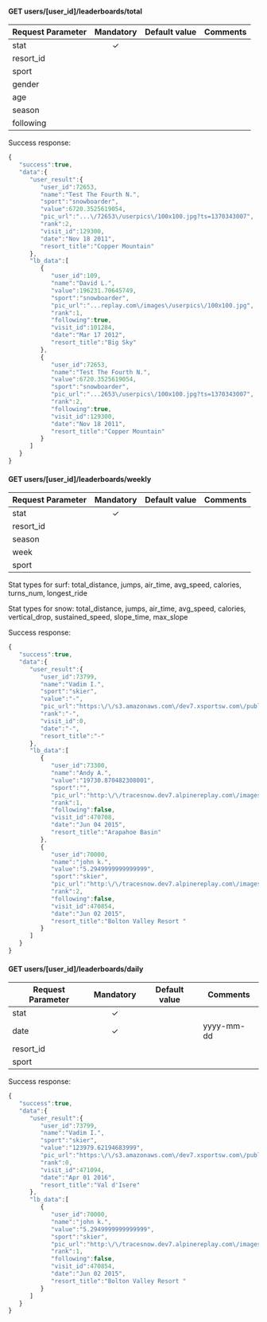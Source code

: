 
#### **GET users/[user_id]/leaderboards/total**

Request Parameter | Mandatory | Default value | Comments
--- |:---:| --- | ---
stat | ✓ | | |
resort_id | | |
sport | | |
gender | | |
age | | |
season | | |
following | | |


Success response:
```javascript
{
   "success":true,
   "data":{
      "user_result":{
         "user_id":72653,
         "name":"Test The Fourth N.",
         "sport":"snowboarder",
         "value":6720.3525619054,
         "pic_url":"...\/72653\/userpics\/100x100.jpg?ts=1370343007",
         "rank":2,
         "visit_id":129300,
         "date":"Nov 18 2011",
         "resort_title":"Copper Mountain"
      },
      "lb_data":[
         {
            "user_id":109,
            "name":"David L.",
            "value":196231.70645749,
            "sport":"snowboarder",
            "pic_url":"...replay.com\/images\/userpics\/100x100.jpg",
            "rank":1,
            "following":true,
            "visit_id":101284,
            "date":"Mar 17 2012",
            "resort_title":"Big Sky"
         },
         {
            "user_id":72653,
            "name":"Test The Fourth N.",
            "value":6720.3525619054,
            "sport":"snowboarder",
            "pic_url":"...2653\/userpics\/100x100.jpg?ts=1370343007",
            "rank":2,
            "following":true,
            "visit_id":129300,
            "date":"Nov 18 2011",
            "resort_title":"Copper Mountain"
         }
      ]
   }
}
```

#### **GET users/[user_id]/leaderboards/weekly**

Request Parameter | Mandatory | Default value | Comments
--- |:---:| --- | ---
stat | ✓ | | |
resort_id | | |
season | | |
week | | |
sport | | |

Stat types for surf:
total_distance, jumps, air_time, avg_speed, calories, turns_num, longest_ride

Stat types for snow:
total_distance, jumps, air_time, avg_speed, calories, vertical_drop, sustained_speed, slope_time, max_slope

Success response:
```javascript
{
   "success":true,
   "data":{
      "user_result":{
         "user_id":73799,
         "name":"Vadim I.",
         "sport":"skier",
         "value":"-",
         "pic_url":"https:\/\/s3.amazonaws.com\/dev7.xsportsw.com\/public\/users\/73000\/73799\/userpics\/100x100.jpg?ts=1464970577",
         "rank":"-",
         "visit_id":0,
         "date":"-",
         "resort_title":"-"
      },
      "lb_data":[
         {
            "user_id":73300,
            "name":"Andy A.",
            "value":"19730.870482308001",
            "sport":"",
            "pic_url":"http:\/\/tracesnow.dev7.alpinereplay.com\/images\/userpics\/100x100.jpg",
            "rank":1,
            "following":false,
            "visit_id":470708,
            "date":"Jun 04 2015",
            "resort_title":"Arapahoe Basin"
         },
         {
            "user_id":70000,
            "name":"john k.",
            "value":"5.2949999999999999",
            "sport":"skier",
            "pic_url":"http:\/\/tracesnow.dev7.alpinereplay.com\/images\/userpics\/100x100.jpg",
            "rank":2,
            "following":false,
            "visit_id":470854,
            "date":"Jun 02 2015",
            "resort_title":"Bolton Valley Resort "
         }
      ]
   }
}
```

#### **GET users/[user_id]/leaderboards/daily**

Request Parameter | Mandatory | Default value | Comments
--- |:---:| --- | ---
stat | ✓ | |
date | ✓ | | yyyy-mm-dd
resort_id | |
sport | | |

Success response:
```javascript
{
   "success":true,
   "data":{
      "user_result":{
         "user_id":73799,
         "name":"Vadim I.",
         "sport":"skier",
         "value":"123979.62194683999",
         "pic_url":"https:\/\/s3.amazonaws.com\/dev7.xsportsw.com\/public\/users\/73000\/73799\/userpics\/100x100.jpg?ts=1464970577",
         "rank":0,
         "visit_id":471094,
         "date":"Apr 01 2016",
         "resort_title":"Val d'Isere"
      },
      "lb_data":[
         {
            "user_id":70000,
            "name":"john k.",
            "value":"5.2949999999999999",
            "sport":"skier",
            "pic_url":"http:\/\/tracesnow.dev7.alpinereplay.com\/images\/userpics\/100x100.jpg",
            "rank":1,
            "following":false,
            "visit_id":470854,
            "date":"Jun 02 2015",
            "resort_title":"Bolton Valley Resort "
         }
      ]
   }
}
```

